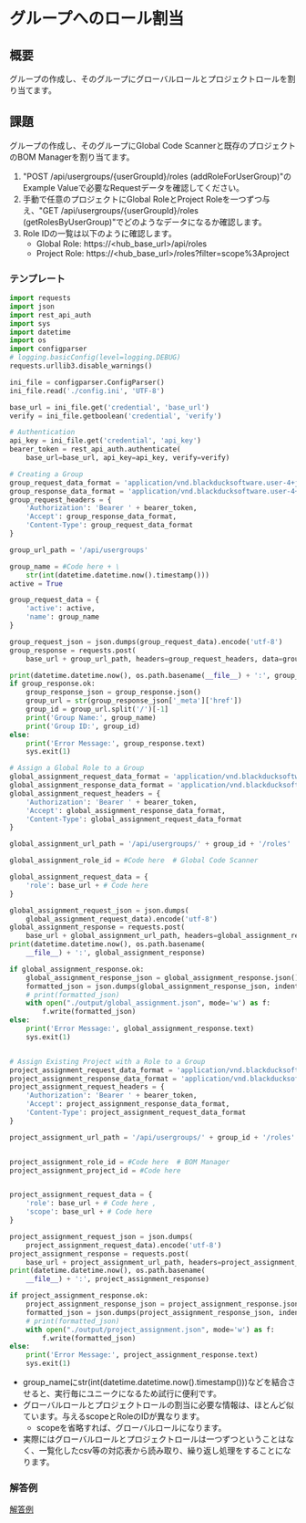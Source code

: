 # グループへのロール割当
## 概要
グループの作成し、そのグループにグローバルロールとプロジェクトロールを割り当てます。


## 課題
グループの作成し、そのグループにGlobal Code Scannerと既存のプロジェクトのBOM Managerを割り当てます。
1. "POST /api/usergroups/{userGroupId}/roles (addRoleForUserGroup)"のExample Valueで必要なRequestデータを確認してください。
2. 手動で任意のプロジェクトにGlobal RoleとProject Roleを一つずつ与え、"GET /api/usergroups/{userGroupId}/roles (getRolesByUserGroup)"でどのようなデータになるか確認します。
3. Role IDの一覧は以下のように確認します。
    * Global Role: https://<hub_base_url>/api/roles
    * Project Role: https://<hub_base_url>/roles?filter=scope%3Aproject


### テンプレート

```assign_role_to_group.py
import requests
import json
import rest_api_auth
import sys
import datetime
import os
import configparser
# logging.basicConfig(level=logging.DEBUG)
requests.urllib3.disable_warnings()

ini_file = configparser.ConfigParser()
ini_file.read('./config.ini', 'UTF-8')

base_url = ini_file.get('credential', 'base_url')
verify = ini_file.getboolean('credential', 'verify')

# Authentication
api_key = ini_file.get('credential', 'api_key')
bearer_token = rest_api_auth.authenticate(
    base_url=base_url, api_key=api_key, verify=verify)

# Creating a Group
group_request_data_format = 'application/vnd.blackducksoftware.user-4+json'
group_response_data_format = 'application/vnd.blackducksoftware.user-4+json'
group_request_headers = {
    'Authorization': 'Bearer ' + bearer_token,
    'Accept': group_response_data_format,
    'Content-Type': group_request_data_format
}

group_url_path = '/api/usergroups'

group_name = #Code here + \
    str(int(datetime.datetime.now().timestamp()))
active = True

group_request_data = {
    'active': active,
    'name': group_name
}

group_request_json = json.dumps(group_request_data).encode('utf-8')
group_response = requests.post(
    base_url + group_url_path, headers=group_request_headers, data=group_request_json, verify=verify)

print(datetime.datetime.now(), os.path.basename(__file__) + ':', group_response)
if group_response.ok:
    group_response_json = group_response.json()
    group_url = str(group_response_json['_meta']['href'])
    group_id = group_url.split('/')[-1]
    print('Group Name:', group_name)
    print('Group ID:', group_id)
else:
    print('Error Message:', group_response.text)
    sys.exit(1)

# Assign a Global Role to a Group
global_assignment_request_data_format = 'application/vnd.blackducksoftware.user-4+json'
global_assignment_response_data_format = 'application/vnd.blackducksoftware.user-4+json'
global_assignment_request_headers = {
    'Authorization': 'Bearer ' + bearer_token,
    'Accept': global_assignment_response_data_format,
    'Content-Type': global_assignment_request_data_format
}

global_assignment_url_path = '/api/usergroups/' + group_id + '/roles'

global_assignment_role_id = #Code here  # Global Code Scanner

global_assignment_request_data = {
    'role': base_url + # Code here
}

global_assignment_request_json = json.dumps(
    global_assignment_request_data).encode('utf-8')
global_assignment_response = requests.post(
    base_url + global_assignment_url_path, headers=global_assignment_request_headers, data=global_assignment_request_json, verify=verify)
print(datetime.datetime.now(), os.path.basename(
    __file__) + ':', global_assignment_response)

if global_assignment_response.ok:
    global_assignment_response_json = global_assignment_response.json()
    formatted_json = json.dumps(global_assignment_response_json, indent=2)
    # print(formatted_json)    
    with open("./output/global_assignment.json", mode='w') as f:
        f.write(formatted_json)
else:
    print('Error Message:', global_assignment_response.text)
    sys.exit(1)


# Assign Existing Project with a Role to a Group
project_assignment_request_data_format = 'application/vnd.blackducksoftware.user-4+json'
project_assignment_response_data_format = 'application/vnd.blackducksoftware.user-4+json'
project_assignment_request_headers = {
    'Authorization': 'Bearer ' + bearer_token,
    'Accept': project_assignment_response_data_format,
    'Content-Type': project_assignment_request_data_format
}

project_assignment_url_path = '/api/usergroups/' + group_id + '/roles'


project_assignment_role_id = #Code here  # BOM Manager
project_assignment_project_id = #Code here


project_assignment_request_data = {
    'role': base_url + # Code here ,
    'scope': base_url + # Code here
}

project_assignment_request_json = json.dumps(
    project_assignment_request_data).encode('utf-8')
project_assignment_response = requests.post(
    base_url + project_assignment_url_path, headers=project_assignment_request_headers, data=project_assignment_request_json, verify=verify)
print(datetime.datetime.now(), os.path.basename(
    __file__) + ':', project_assignment_response)

if project_assignment_response.ok:
    project_assignment_response_json = project_assignment_response.json()
    formatted_json = json.dumps(project_assignment_response_json, indent=2)
    # print(formatted_json)    
    with open("./output/project_assignment.json", mode='w') as f:
        f.write(formatted_json)    
else:
    print('Error Message:', project_assignment_response.text)
    sys.exit(1)


```
* group_nameにstr(int(datetime.datetime.now().timestamp()))などを結合させると、実行毎にユニークになるため試行に便利です。
* グローバルロールとプロジェクトロールの割当に必要な情報は、ほとんど似ています。与えるscopeとRoleのIDが異なります。
    * scopeを省略すれば、グローバルロールになります。
* 実際にはグローバルロールとプロジェクトロールは一つずつということはなく、一覧化したcsv等の対応表から読み取り、繰り返し処理をすることになります。

### 解答例
[解答例](../assign_role_to_group.py)

